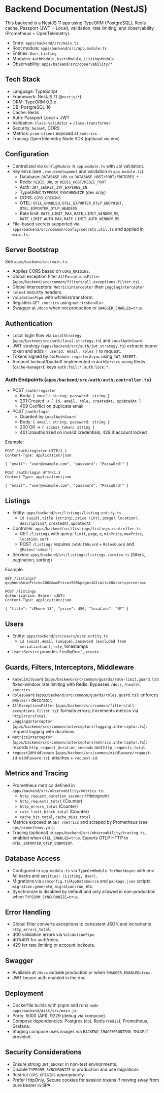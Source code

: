 # Backend Documentation (NestJS)

This backend is a NestJS 11 app using TypeORM (PostgreSQL), Redis cache, Passport (JWT + Local), validation, rate limiting, and observability (Prometheus + OpenTelemetry).

- Entry: `apps/backend/src/main.ts`
- Root module: `apps/backend/src/app.module.ts`
- Entities: `User`, `Listing`
- Modules: `AuthModule`, `UsersModule`, `ListingsModule`
- Observability: `apps/backend/src/observability/*`

## Tech Stack
- Language: TypeScript
- Framework: NestJS 11 (`@nestjs/*`)
- ORM: TypeORM 0.3.x
- DB: PostgreSQL 16
- Cache: Redis
- Auth: Passport Local + JWT
- Validation: `class-validator` + `class-transformer`
- Security: `helmet`, CORS
- Metrics: `prom-client` exposed at `/metrics`
- Tracing: OpenTelemetry Node SDK (optional via env)

## Configuration
- Centralized via `ConfigModule` in `app.module.ts` with Joi validation.
- Key envs (see `.env.development` and validation in `app.module.ts`):
  - Database: `DATABASE_URL` or `DATABASE_HOST/PORT/POSTGRES_*`
  - Redis: `REDIS_URL` or `REDIS_HOST/REDIS_PORT`
  - Auth: `JWT_SECRET`, `JWT_EXPIRES_IN`
  - TypeORM: `TYPEORM_SYNCHRONIZE` (dev only)
  - CORS: `CORS_ORIGINS`
  - OTEL: `OTEL_ENABLED`, `OTEL_EXPORTER_OTLP_ENDPOINT`, `OTEL_EXPORTER_OTLP_HEADERS`
  - Rate limit: `RATE_LIMIT_MAX`, `RATE_LIMIT_WINDOW_MS`, `RATE_LIMIT_AUTH_MAX`, `RATE_LIMIT_AUTH_WINDOW_MS`
- File-based secrets supported via `apps/backend/src/common/config/secrets.util.ts` and applied in `main.ts`.

## Server Bootstrap
See `apps/backend/src/main.ts`:
- Applies CORS based on `CORS_ORIGINS`.
- Global exception filter `AllExceptionsFilter` (`apps/backend/src/common/filters/all-exceptions.filter.ts`).
- Global interceptors: `MetricsInterceptor` then `LoggingInterceptor`.
- `helmet` security headers.
- `ValidationPipe` with whitelist/transform.
- Registers `GET /metrics` using `metricsHandler`.
- Swagger at `/docs` when not production or `SWAGGER_ENABLED=true`.

## Authentication
- Local login flow via `LocalStrategy` (`apps/backend/src/auth/local.strategy.ts`) and `LocalAuthGuard`.
- JWT strategy (`apps/backend/src/auth/jwt.strategy.ts`) extracts bearer token and adds `{ userId, email, roles }` to request.
- Tokens signed by `JwtModule.registerAsync` using `JWT_SECRET`.
- Account lockout/backoff implemented in `AuthService` using Redis (`cache-manager`): keys `auth:fail:*`, `auth:lock:*`.

### Auth Endpoints (`apps/backend/src/auth/auth.controller.ts`)
- POST `/auth/register`
  - Body: `{ email: string; password: string }`
  - 201 Created → `{ id, email, role, createdAt, updatedAt }`
  - 409 Conflict on duplicate email
- POST `/auth/login`
  - Guarded by `LocalAuthGuard`
  - Body: `{ email: string; password: string }`
  - 200 OK → `{ access_token: string }`
  - 401 Unauthorized on invalid credentials; 429 if account locked

Example:
```http
POST /auth/register HTTP/1.1
Content-Type: application/json

{ "email": "user@example.com", "password": "Passw0rd!" }
```
```http
POST /auth/login HTTP/1.1
Content-Type: application/json

{ "email": "user@example.com", "password": "Passw0rd!" }
```

## Listings
- Entity: `apps/backend/src/listings/listing.entity.ts`
  - `id (uuid)`, `title (string)`, `price (int)`, `image?`, `location?`, `description?`, `createdAt`, `updatedAt`
- Controller: `apps/backend/src/listings/listings.controller.ts`
  - GET `/listings` with query: `limit`, `page`, `q`, `minPrice`, `maxPrice`, `location`, `sort`
  - POST `/listings` requires `JwtAuthGuard` + `RolesGuard` and `@Roles('admin')`
- Service: `apps/backend/src/listings/listings.service.ts` (filters, pagination, sorting)

Example:
```http
GET /listings?q=phone&minPrice=100&maxPrice=500&page=1&limit=20&sort=price:asc
```
```http
POST /listings
Authorization: Bearer <JWT>
Content-Type: application/json

{ "title": "iPhone 13", "price": 450, "location": "NY" }
```

## Users
- Entity: `apps/backend/src/users/user.entity.ts`
  - `id (uuid)`, `email (unique)`, `password (excluded from serialization)`, `role`, timestamps
- `UsersService` provides `findByEmail`, `create`.

## Guards, Filters, Interceptors, Middleware
- `RateLimitGuard` (`apps/backend/src/common/guards/rate-limit.guard.ts`): fixed-window rate limiting with Redis. Bypasses `/docs`, `/health`, `/metrics`.
- `RolesGuard` (`apps/backend/src/common/guards/roles.guard.ts`): enforces `@Roles()` decorator.
- `AllExceptionsFilter` (`apps/backend/src/common/filters/all-exceptions.filter.ts`): formats errors; increments metrics via `httpErrorsTotal`.
- `LoggingInterceptor` (`apps/backend/src/common/interceptors/logging.interceptor.ts`): request logging with durations.
- `MetricsInterceptor` (`apps/backend/src/common/interceptors/metrics.interceptor.ts`): records `http_request_duration_seconds` and `http_requests_total`.
- `requestIdMiddleware` (`apps/backend/src/common/middleware/request-id.middleware.ts`): attaches `x-request-id`.

## Metrics and Tracing
- Prometheus metrics defined in `apps/backend/src/observability/metrics.ts`:
  - `http_request_duration_seconds` (Histogram)
  - `http_requests_total` (Counter)
  - `http_errors_total` (Counter)
  - `rate_limit_block_total` (Counter)
  - `cache_hit_total`, `cache_miss_total`
- Metrics exposed at `GET /metrics` and scraped by Prometheus (see `ops/prometheus.yml`).
- Tracing (optional) in `apps/backend/src/observability/tracing.ts`, enabled when `OTEL_ENABLED=true`. Exports OTLP HTTP to `OTEL_EXPORTER_OTLP_ENDPOINT`.

## Database Access
- Configured in `app.module.ts` via `TypeOrmModule.forRootAsync` with env fallbacks and `entities: [Listing, User]`.
- Migrations via `ormconfig.ts`/`AppDataSource` and `package.json` scripts: `migration:generate`, `migration:run`, etc.
- Synchronize is disabled by default and only allowed in non-production when `TYPEORM_SYNCHRONIZE=true`.

## Error Handling
- Global filter converts exceptions to consistent JSON and increments `http_errors_total`.
- 400 validation errors via `ValidationPipe`.
- 401/403 for auth/roles.
- 429 for rate limiting or account lockouts.

## Swagger
- Available at `/docs` outside production or when `SWAGGER_ENABLED=true`.
- JWT bearer auth enabled in the doc.

## Deployment
- Dockerfile builds with pnpm and runs `node apps/backend/dist/src/main.js`.
- Ports: 5000 (API), 9229 (debug via compose).
- Compose dependencies: Postgres (`db`), Redis (`redis`), Prometheus, Grafana.
- Staging compose uses images via `BACKEND_IMAGE`/`FRONTEND_IMAGE` if provided.

## Security Considerations
- Ensure strong `JWT_SECRET` in non-test environments.
- Disable `TYPEORM_SYNCHRONIZE` in production and use migrations.
- Restrict `CORS_ORIGINS` appropriately.
- Prefer HttpOnly, Secure cookies for session tokens if moving away from pure bearer in SPA.
